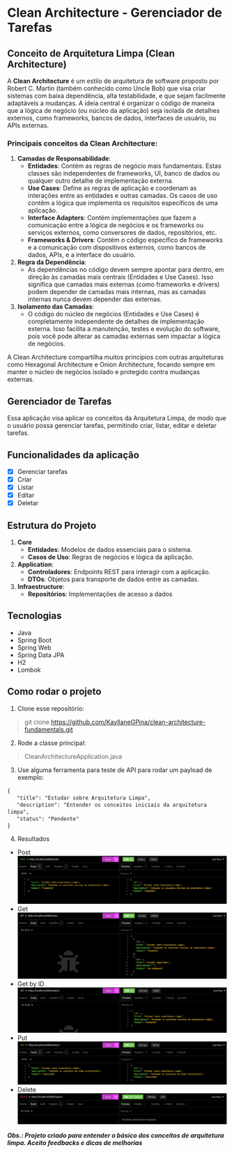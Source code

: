 # Clean Architecture - Gerenciador de Tarefas

## **Conceito de Arquitetura Limpa (Clean Architecture)**

A **Clean Architecture** é um estilo de arquitetura de software proposto por Robert C. Martin (também conhecido como Uncle Bob) que visa criar sistemas com baixa dependência, alta testabilidade, e que sejam facilmente adaptáveis a mudanças. A ideia central é organizar o código de maneira que a lógica de negócio (ou núcleo da aplicação) seja isolada de detalhes externos, como frameworks, bancos de dados, interfaces de usuário, ou APIs externas.

### Principais conceitos da Clean Architecture:

1. **Camadas de Responsabilidade**:
    - **Entidades**: Contém as regras de negócio mais fundamentais. Estas classes são independentes de frameworks, UI, banco de dados ou qualquer outro detalhe de implementação externa.
    - **Use Cases**: Define as regras de aplicação e coordenam as interações entre as entidades e outras camadas. Os casos de uso contêm a lógica que implementa os requisitos específicos de uma aplicação.
    - **Interface Adapters**: Contém implementações que fazem a comunicação entre a lógica de negócios e os frameworks ou serviços externos, como conversores de dados, repositórios, etc.
    - **Frameworks & Drivers**: Contém o código específico de frameworks e a comunicação com dispositivos externos, como bancos de dados, APIs, e a interface do usuário.
2. **Regra da Dependência**:
    - As dependências no código devem sempre apontar para dentro, em direção às camadas mais centrais (Entidades e Use Cases). Isso significa que camadas mais externas (como frameworks e drivers) podem depender de camadas mais internas, mas as camadas internas nunca devem depender das externas.
3. **Isolamento das Camadas**:
    - O código do núcleo de negócios (Entidades e Use Cases) é completamente independente de detalhes de implementação externa. Isso facilita a manutenção, testes e evolução do software, pois você pode alterar as camadas externas sem impactar a lógica de negócios.

A Clean Architecture compartilha muitos princípios com outras arquiteturas como Hexagonal Architecture e Onion Architecture, focando sempre em manter o núcleo de negócios isolado e protegido contra mudanças externas.

## **Gerenciador de Tarefas**

Essa aplicação visa aplicar os conceitos da Arquitetura Limpa, de modo que o usuário possa gerenciar tarefas, permitindo criar, listar, editar e deletar tarefas.

## **Funcionalidades da aplicação**

- [x]  Gerenciar tarefas
- [x]  Criar
- [x]  Listar
- [x]  Editar
- [x]  Deletar

## **Estrutura do Projeto**

1. **Core**
    - **Entidades**: Modelos de dados essenciais para o sistema.
    - **Casos de Uso**: Regras de negócios e lógica da aplicação.
2. **Application**:
    - **Controladores**: Endpoints REST para interagir com a aplicação.
    - **DTOs**: Objetos para transporte de dados entre as camadas.
3. **Infraestructure**:
    - **Repositórios**: Implementações de acesso a dados

## Tecnologias

- Java
- Spring Boot
- Spring Web
- Spring Data JPA
- H2
- Lombok

## Como rodar o projeto
1. Clone esse repositório: 
> git clone https://github.com/KayllaneGPina/clean-architecture-fundamentals.git
2. Rode a classe principal:
> CleanArchitectureApplication.java
3. Use alguma ferramenta para teste de API para rodar um payload de exemplo:
```
{
   "title": "Estudar sobre Arquitetura Limpa",
   "description": "Entender os conceitos iniciais da arquitetura limpa",
   "status": "Pendente"
}
```
4. Resultados
- Post
![post.png](resources/post.png)
- Get
![get.png](resources/get.png)
- Get by ID
![getById.png](resources/getById.png)
- Put
![put.png](resources/put.png)
- Delete
![delete.png](resources/delete.png)

***Obs.: Projeto criado para entender o básico dos conceitos de arquitetura limpa. Aceito feedbacks e dicas de melhorias***
